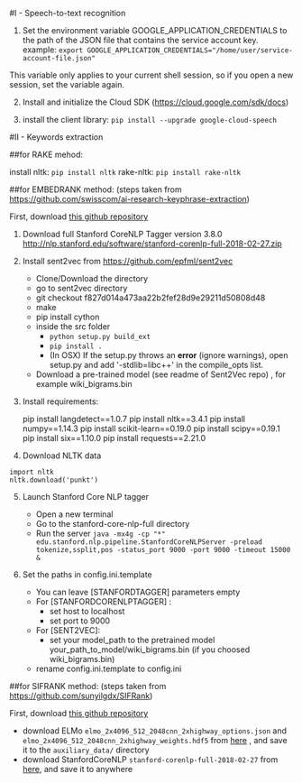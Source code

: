#I - Speech-to-text recognition

1. Set the environment variable GOOGLE_APPLICATION_CREDENTIALS to the path of the JSON file that contains the service account key.
example:
``export GOOGLE_APPLICATION_CREDENTIALS="/home/user/service-account-file.json"``

This variable only applies to your current shell session, so if you open a new session, set the variable again.

2. Install and initialize the Cloud SDK (https://cloud.google.com/sdk/docs)

3. install the client library:
``pip install --upgrade google-cloud-speech``


#II - Keywords extraction


##for RAKE mehod:

install nltk: ``pip install nltk``
rake-nltk: ``pip install rake-nltk``


##for EMBEDRANK method:
(steps taken from https://github.com/swisscom/ai-research-keyphrase-extraction)

First, download [this github repository](https://github.com/swisscom/ai-research-keyphrase-extraction)

1. Download full Stanford CoreNLP Tagger version 3.8.0
http://nlp.stanford.edu/software/stanford-corenlp-full-2018-02-27.zip

2. Install sent2vec from 
https://github.com/epfml/sent2vec
    * Clone/Download the directory
    * go to sent2vec directory
    * git checkout f827d014a473aa22b2fef28d9e29211d50808d48
    * make
    * pip install cython
    * inside the src folder 
        * ``python setup.py build_ext``
        * ``pip install . ``
        * (In OSX) If the setup.py throws an **error** (ignore warnings), open setup.py and add '-stdlib=libc++' in the compile_opts list.        
    * Download a pre-trained model (see readme of Sent2Vec repo) , for example wiki_bigrams.bin
    
3. Install requirements:
    
    pip install langdetect==1.0.7
    pip install nltk==3.4.1
    pip install numpy==1.14.3
    pip install scikit-learn==0.19.0
    pip install scipy==0.19.1
    pip install six==1.10.0
    pip install requests==2.21.0

4. Download NLTK data
```
import nltk 
nltk.download('punkt')
```

5. Launch Stanford Core NLP tagger
    * Open a new terminal
    * Go to the stanford-core-nlp-full directory
    * Run the server `java -mx4g -cp "*" edu.stanford.nlp.pipeline.StanfordCoreNLPServer -preload tokenize,ssplit,pos -status_port 9000 -port 9000 -timeout 15000 & `


6. Set the paths in config.ini.template
    * You can leave [STANFORDTAGGER] parameters empty
    * For [STANFORDCORENLPTAGGER] :
        * set host to localhost
        * set port to 9000
    * For [SENT2VEC]:
        * set your model_path to the pretrained model
        your_path_to_model/wiki_bigrams.bin (if you choosed wiki_bigrams.bin)
    * rename config.ini.template to config.ini


##for SIFRANK method:
(steps taken from https://github.com/sunyilgdx/SIFRank)

First, download [this github repository](https://github.com/sunyilgdx/SIFRank)

* download ELMo ``elmo_2x4096_512_2048cnn_2xhighway_options.json`` and ``elmo_2x4096_512_2048cnn_2xhighway_weights.hdf5`` from [here](https://allennlp.org/elmo) , and save it to the ``auxiliary_data/`` directory
* download StanfordCoreNLP ``stanford-corenlp-full-2018-02-27`` from [here](https://stanfordnlp.github.io/CoreNLP/), and save it to anywhere